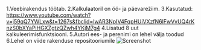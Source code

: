 1.Veebirakendus töötab.
2.Kalkulaatoril on öö- ja päevarežiim.
3.Kasutatud: https://www.youtube.com/watch?v=j59qQ7YWLxw&t=1267s&fbclid=IwAR3NpIV4FqpHUiVXzfN6lFwVvUQ4rKnzS0bXYaPiHGXZgtzQZwh4YKjM7g4
4.Lisatud 8 uut kalkuleerimisfunktsiooni.
5.Autori ees- ja perenimi on lehel välja toodud
6.Lehel on viide rakenduse repositooriumile
![Screenshot](![https://github.com/marisjo/3kodutoo/blob/master/Screenshot%202020-05-15%20at%2003.40.45.png)
